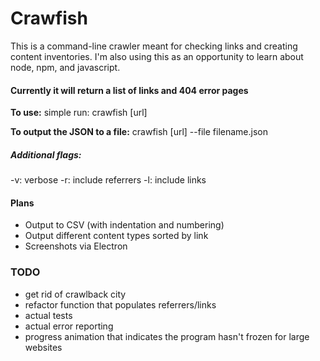 # Crawfish

This is a command-line crawler meant for checking links and creating content inventories. I'm also using this as an opportunity to learn about node, npm, and javascript.

#### Currently it will return a list of links and 404 error pages

**To use:** simple run: crawfish [url]

**To output the JSON to a file:** crawfish [url] --file filename.json

##### Additional flags:

-v: verbose
-r: include referrers
-l: include links

#### Plans
- Output to CSV (with indentation and numbering)
- Output different content types sorted by link
- Screenshots via Electron


### TODO
- get rid of crawlback city
- refactor function that populates referrers/links
- actual tests
- actual error reporting
- progress animation that indicates the program hasn't frozen for large websites
